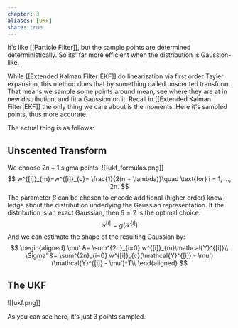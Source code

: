 ```yaml
---
chapter: 3
aliases: [UKF]
share: true
---
```


It's like [[Particle Filter]], but the sample points are determined deterministically. So its' far more efficient when the distribution is Gaussion-like.

While [[Extended Kalman Filter|EKF]] do linearization via first order Tayler expansion, this method does that by something called unscented transform. That means we sample some points around mean, see where they are at in new distribution, and fit a Gaussion on it. Recall in [[Extended Kalman Filter|EKF]] the only thing we care about is the moments. Here it's sampled points, thus more accurate.

The actual thing is as follows:

## Unscented Transform
We choose $2n +1$ sigma points:
![[ukf_formulas.png]]
$$
w^{[i]}_{m}=w^{[i]}_{c}= \frac{1}{2(n + \lambda)}\quad \text{for} i = 1, ..., 2n. 
$$
The parameter $\beta$ can be chosen to encode additional (higher order) know-  
ledge about the distribution underlying the Gaussian representation. If the  
distribution is an exact Gaussian, then $\beta = 2$ is the optimal choice.
$$
\mathcal{Y}^{[i]} = g(\mathcal{X}^{[i]})
$$
And we can estimate the shape of the resulting Gaussian by:
$$
\begin{aligned}
\mu' &= \sum^{2n}_{i=0} w^{[i]}_{m}\mathcal{Y}^{[i]}\\
\Sigma' &= \sum^{2n}_{i=0} w^{[i]}_{c}(\mathcal{Y}^{[i]} - \mu')(\mathcal{Y}^{[i]} - \mu')^T\\
\end{aligned}
$$
## The UKF
![[ukf.png]]

As you can see here, it's just 3 points sampled.